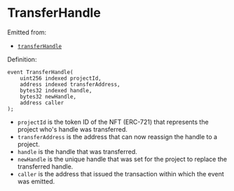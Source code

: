 # TransferHandle

Emitted from:

* [`transferHandle`](../write/transferhandleof.md)

Definition:

```solidity
event TransferHandle(
    uint256 indexed projectId,
    address indexed transferAddress,
    bytes32 indexed handle,
    bytes32 newHandle,
    address caller
);
```

* `projectId` is the token ID of the NFT (ERC-721) that represents the project who's handle was transferred.
* `transferAddress` is the address that can now reassign the handle to a project.
* `handle` is the handle that was transferred.
* `newHandle` is the unique handle that was set for the project to replace the transferred handle.
* `caller` is the address that issued the transaction within which the event was emitted.
